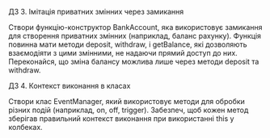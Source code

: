 ДЗ 3. Імітація приватних змінних через замикання

Створи функцію-конструктор BankAccount, яка використовує замикання для створення приватних змінних (наприклад, баланс рахунку). Функція повинна мати методи deposit, withdraw, і getBalance, які дозволяють взаємодіяти з цими змінними, не надаючи прямий доступ до них.
Переконайся, що зміна балансу можлива лише через методи deposit та withdraw.


ДЗ 4. Контекст виконання в класах

Створи клас EventManager, який використовує методи для обробки різних подій (наприклад, on, off, trigger). Забезпеч, щоб кожен метод зберігав правильний контекст виконання при використанні this у колбеках.